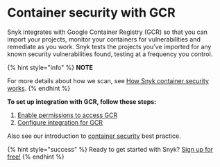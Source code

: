 # Container security with GCR

Snyk integrates with Google Container Registry \(GCR\) so that you can import your projects, monitor your containers for vulnerabilities and remediate as you work. Snyk tests the projects you’ve imported for any known security vulnerabilities found, testing at a frequency you control.

{% hint style="info" %}
**NOTE**

For more details about how we scan, see [How Snyk container security works](https://support.snyk.io/hc/articles/360003915918#UUID-c2a7b7e7-4b4f-070d-3502-195997e84765).
{% endhint %}

**To set up integration with GCR, follow these steps:**

1. [Enable permissions to access GCR](https://support.snyk.io/hc/articles/360004191777#UUID-53c3d159-a436-9605-ec76-6bdc016fd824/)
2. [Configure integration for GCR](https://support.snyk.io/hc/articles/360003916118#UUID-9e0df3f8-0780-b593-573b-5185bdca4a6d/)

Also see our introduction to [container security](https://snyk.io/container-security/) best practice.

{% hint style="success" %}
Ready to get started with Snyk? [Sign up for free!](https://snyk.io/login?cta=sign-up&loc=footer&page=support_docs_page)
{% endhint %}

